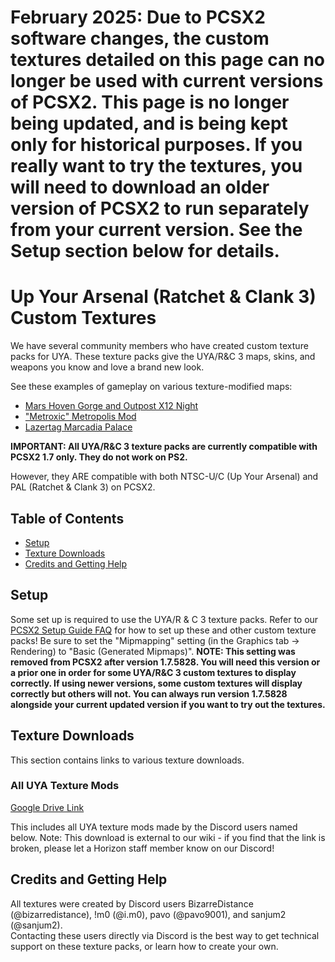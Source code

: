 # February 2025: Due to PCSX2 software changes, the custom textures detailed on this page can no longer be used with current versions of PCSX2. This page is no longer being updated, and is being kept only for historical purposes. If you really want to try the textures, you will need to download an older version of PCSX2 to run separately from your current version. See the Setup section below for details.

# Up Your Arsenal (Ratchet & Clank 3) Custom Textures

We have several community members who have created custom texture packs for UYA. These texture packs give the UYA/R&C 3 maps, skins, and weapons you know and love a brand new look.  

See these examples of gameplay on various texture-modified maps:  
- [Mars Hoven Gorge and Outpost X12 Night](https://www.youtube.com/watch?v=CNwz_Zes7kQ)
- ["Metroxic" Metropolis Mod](https://www.youtube.com/watch?v=upLPPcDtHkE)
- [Lazertag Marcadia Palace](https://www.youtube.com/watch?v=er6LzNtXjJ4)


__IMPORTANT: All UYA/R&C 3 texture packs are currently compatible with PCSX2 1.7 only. They do not work on PS2.__  

However, they ARE compatible with both NTSC-U/C (Up Your Arsenal) and PAL (Ratchet & Clank 3) on PCSX2.

## Table of Contents

- [Setup](#setup)
- [Texture Downloads](#texture-downloads)
- [Credits and Getting Help](#credits-and-getting-help)


## Setup
Some set up is required to use the UYA/R & C 3 texture packs. Refer to our [PCSX2 Setup Guide FAQ](/getting-online/pcsx2/detailed_setup.md#custom-pcsx2-textures) for how to set up these and other custom texture packs! Be sure to set the "Mipmapping" setting (in the Graphics tab -> Rendering) to "Basic (Generated Mipmaps)". **NOTE: This setting was removed from PCSX2 after version 1.7.5828. You will need this version or a prior one in order for some UYA/R&C 3 custom textures to display correctly. If using newer versions, some custom textures will display correctly but others will not. You can always run version 1.7.5828 alongside your current updated version if you want to try out the textures.**  


## Texture Downloads
This section contains links to various texture downloads.  

### All UYA Texture Mods
[Google Drive Link](https://drive.google.com/drive/folders/1CG4r_UoOpxVk4NLWz34Q3W6oJCBZoZgy)  

This includes all UYA texture mods made by the Discord users named below. Note: This download is external to our wiki - if you find that the link is broken, please let a Horizon staff member know on our Discord!  

## Credits and Getting Help
All textures were created by Discord users BizarreDistance (@bizarredistance), !m0 (@i.m0), pavo (@pavo9001), and sanjum2 (@sanjum2).  
Contacting these users directly via Discord is the best way to get technical support on these texture packs, or learn how to create your own.
